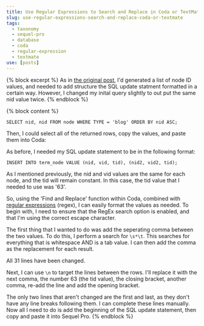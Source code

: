 ```yaml
---
title: Use Regular Expressions to Search and Replace in Coda or TextMate
slug: use-regular-expressions-search-and-replace-coda-or-textmate
tags:
  - taxonomy
  - sequel-pro
  - database
  - coda
  - regular-expression
  - textmate
use: [posts]
---
```

{% block excerpt %}
As in [the original post](/blog/add-taxonomy-term-multiple-nodes-using-sql/ "Quickly adding a taxonomy term to multiple nodes using SQL"), I'd generated a list of node ID values, and needed to add structure the SQL update statment formatted in a certain way. However, I changed my inital query slightly to out put the same nid value twice.
{% endblock %}

{% block content %}
```language-sql
SELECT nid, nid FROM node WHERE TYPE = 'blog' ORDER BY nid ASC;
```

Then, I could select all of the returned rows, copy the values, and paste them into Coda:

As before, I needed my SQL update statement to be in the following format:

```language-sql
INSERT INTO term_node VALUE (nid, vid, tid), (nid2, vid2, tid);
```

As I mentioned previously, the nid and vid values are the same for each node, and the tid will remain constant. In this case, the tid value that I needed to use was '63'.

So, using the 'Find and Replace' function within Coda, combined with [regular expressions](http://en.wikipedia.org/wiki/Regular_expression) (regex), I can easily format the values as needed. To begin with, I need to ensure that the RegEx search option is enabled, and that I'm using the correct escape character.

The first thing that I wanted to do was add the seperating comma between the two values. To do this, I 
perform a search for `\s*\t`. This searches for everything that is whitespace AND is a tab value. I can then add the comma as the replacement for each result.

All 31 lines have been changed.

Next, I can use `\n` to target the lines between the rows. I'll replace it with the next comma, the number 63 (the tid value), the closing bracket, another comma, re-add the line and add the opening bracket.

The only two lines that aren't changed are the first and last, as they don't have any line breaks following them. I can complete these lines manually. Now all I need to do is add the beginning of the SQL update statement, then copy and paste it into Sequel Pro.
{% endblock %}
